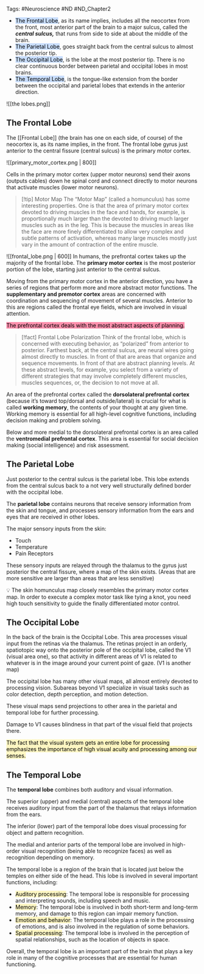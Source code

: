 Tags: #Neuroscience #ND #ND_Chapter2

- <mark style="background: #ADCCFFA6;">The Frontal Lobe</mark>, as its name implies, includes all the neocortex from the front, most anterior part of the brain to a major sulcus, called the ***************************************************************central sulcus,*************************************************************** that runs from side to side at about the middle of the brain.
- <mark style="background: #ADCCFFA6;">The Parietal Lobe</mark>, goes straight back from the central sulcus to almost the posterior tip.
- <mark style="background: #ADCCFFA6;">The Occipital Lobe</mark>, is the lobe at the most posterior tip. There is no clear continuous border between parietal and occipital lobes in most brains.
- <mark style="background: #ADCCFFA6;">The Temporal Lobe</mark>, is the tongue-like extension from the border between the occipital and parietal lobes that extends in the anterior direction.

![[the lobes.png]]
## The Frontal Lobe

The [[Frontal Lobe]] (the brain has one on each side, of course) of the neocortex is, as its name implies, in the front. The frontal lobe gyrus just anterior to the central fissure (central sulcus) is the primary motor cortex.

![[primary_motor_cortex.png | 800]]

Cells in the primary motor cortex (upper motor neurons) send their axons (outputs cables) down he spinal cord and connect directly to motor neurons that activate muscles (lower motor neurons).

>[!tip] Motor Map
>The “Motor Map” (called a homunculus) has some interesting properties. One is that the area of primary motor cortex devoted to driving muscles in the face and hands, for example, is proportionally much larger than the devoted to driving much larger muscles such as in the leg. This is because the muscles in areas like the face are more finely differentiated to allow very complex and subtle patterns of activation, whereas many large muscles mostly just vary in the amount of contraction of the entire muscle.

![[frontal_lobe.png | 600]]
In humans, the prefrontal cortex takes up the majority of the frontal lobe. The **primary motor cortex** is the most posterior portion of the lobe, starting just anterior to the central sulcus. 

Moving from the primary motor cortex in the anterior direction, you have a series of regions that perform more and more abstract motor functions. The **supplementary and premotor cortex** areas are concerned with coordination and sequencing of movement of several muscles. Anterior to this are regions called the frontal eye fields, which are involved in visual attention.

<mark style="background: #FF5582A6;">The prefrontal cortex deals with the most abstract aspects of planning.</mark>

>[!fact] Frontal Lobe Polarization
>Think of the frontal lobe, which is concerned with executing behavior, as “polarized” from anterior to posterior. Farthest back, at the central sulcus, are neural wires going almost directly to muscles. In front of that are areas that organize and sequence movements. In front of that are abstract planning levels. At these abstract levels, for example, you select from a variety of different strategies that may involve completely different muscles, muscles sequences, or, the decision to not move at all.

An area of the prefrontal cortex called the **dorsolateral prefrontal cortex** (because it’s toward top/dorsal and outside/lateral) is crucial for what is called **************working memory**************, the contents of your thought at any given time. Working memory is essential for all high-level cognitive functions, including decision making and problem solving.

Below and more medial to the dorsolateral prefrontal cortex is an area called the **ventromedial prefrontal cortex**. This area is essential for social decision making (social intelligence) and risk assessment.

## The Parietal Lobe

Just posterior to the central sulcus is the parietal lobe. This lobe extends from the central sulcus back to a not very well structurally defined border with the occipital lobe. 

The **parietal lobe** contains neurons that receive sensory information from the skin and tongue, and processes sensory information from the ears and eyes that are received in other lobes.

The major sensory inputs from the skin:

- Touch
- Temperature
- Pain Receptors

These sensory inputs are relayed through the thalamus to the gyrus just posterior the central fissure, where a map of the skin exists. (Areas that are more sensitive are larger than areas that are less sensitive)


💡 The skin homunculus map closely resembles the primary motor cortex map. In order to execute a complex motor task like tying a knot, you need high touch sensitivity to guide the finally differentiated motor control.

## The Occipital Lobe

In the back of the brain is the Occipital Lobe. This area processes visual input from the retinas via the thalamus. The retinas project in an orderly, spatiotopic way onto the posterior pole of the occipital lobe, called the V1 (visual area one), so that activity in different areas of V1 is related to whatever is in the image around your current point of gaze. (V1 is another map)

The occipital lobe has many other visual maps, all almost entirely devoted to processing vision. Subareas beyond V1 specialize in visual tasks such as color detection, depth perception, and motion detection.

These visual maps send projections to other area in the parietal and temporal lobe for further processing.

Damage to V1 causes blindness in that part of the visual field that projects there.

<mark style="background: #FFF3A3A6;">The fact that the visual system gets an entire lobe for processing emphasizes the importance of high visual acuity and processing among our senses.</mark>

## The Temporal Lobe

The **temporal lobe** combines both auditory and visual information.

The superior (upper) and medial (central) aspects of the temporal lobe receives auditory input from the part of the thalamus that relays information from the ears.

The inferior (lower) part of the temporal lobe does visual processing for object and pattern recognition.

The medial and anterior parts of the temporal lobe are involved in high-order visual recognition (being able to recognize faces) as well as recognition depending on memory.

The temporal lobe is a region of the brain that is located just below the temples on either side of the head. This lobe is involved in several important functions, including:

- <mark style="background: #FFF3A3A6;">Auditory processing</mark>: The temporal lobe is responsible for processing and interpreting sounds, including speech and music.
- <mark style="background: #FFF3A3A6;">Memory</mark>: The temporal lobe is involved in both short-term and long-term memory, and damage to this region can impair memory function.
- <mark style="background: #FFF3A3A6;">Emotion and behavior</mark>: The temporal lobe plays a role in the processing of emotions, and is also involved in the regulation of some behaviors.
- <mark style="background: #FFF3A3A6;">Spatial processing</mark>: The temporal lobe is involved in the perception of spatial relationships, such as the location of objects in space.

Overall, the temporal lobe is an important part of the brain that plays a key role in many of the cognitive processes that are essential for human functioning.